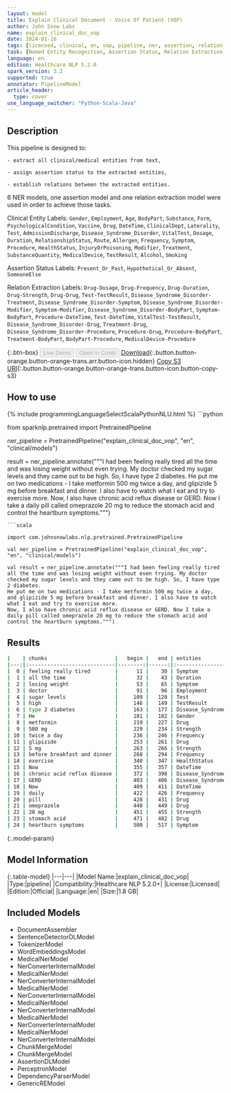 ```yaml
---
layout: model
title: Explain Clinical Document - Voice Of Patient (VOP)
author: John Snow Labs
name: explain_clinical_doc_vop
date: 2024-01-16
tags: [licensed, clinical, en, vop, pipeline, ner, assertion, relation_extraction]
task: [Named Entity Recognition, Assertion Status, Relation Extraction, Pipeline Healthcare]
language: en
edition: Healthcare NLP 5.2.0
spark_version: 3.2
supported: true
annotator: PipelineModel
article_header:
  type: cover
use_language_switcher: "Python-Scala-Java"
---
```


## Description

This pipeline is designed to:

    - extract all clinical/medical entities from text,

    - assign assertion status to the extracted entities,

    - establish relations between the extracted entities.

6 NER models, one assertion model and one relation extraction model were used in order to achieve those tasks.

Clinical Entity Labels: `Gender`, `Employment`, `Age`, `BodyPart`, `Substance`, `Form`, `PsychologicalCondition`, `Vaccine`, `Drug`, `DateTime`, `ClinicalDept`, `Laterality`, `Test`, `AdmissionDischarge`, `Disease_Syndrome_Disorder`, `VitalTest`, `Dosage`, `Duration`, `RelationshipStatus`, `Route`, `Allergen`, `Frequency`, `Symptom`, `Procedure`, `HealthStatus`, `InjuryOrPoisoning`, `Modifier`, `Treatment`, `SubstanceQuantity`, `MedicalDevice`, `TestResult`, `Alcohol`, `Smoking`

Assertion Status Labels: `Present_Or_Past`, `Hypothetical_Or_Absent`, `SomeoneElse`

Relation Extraction Labels: `Drug-Dosage`, `Drug-Frequency`, `Drug-Duration`, `Drug-Strength`, `Drug-Drug`, `Test-TestResult`, `Disease_Syndrome_Disorder-Treatment`, `Disease_Syndrome_Disorder-Symptom`, `Disease_Syndrome_Disorder-Modifier`, `Symptom-Modifier`, `Disease_Syndrome_Disorder-BodyPart`, `Symptom-BodyPart`,  `Procedure-DateTime`, `Test-DateTime`, `VitalTest-TestResult`,  `Disease_Syndrome_Disorder-Drug`, `Treatment-Drug`, `Disease_Syndrome_Disorder-Procedure`, `Procedure-Drug`, `Procedure-BodyPart`, `Treatment-BodyPart`, `BodyPart-Procedure`, `MedicalDevice-Procedure`

{:.btn-box}
<button class="button button-orange" disabled>Live Demo</button>
<button class="button button-orange" disabled>Open in Colab</button>
[Download](https://s3.amazonaws.com/auxdata.johnsnowlabs.com/clinical/models/explain_clinical_doc_vop_en_5.2.0_3.2_1705435295643.zip){:.button.button-orange.button-orange-trans.arr.button-icon.hidden}
[Copy S3 URI](s3://auxdata.johnsnowlabs.com/clinical/models/explain_clinical_doc_vop_en_5.2.0_3.2_1705435295643.zip){:.button.button-orange.button-orange-trans.button-icon.button-copy-s3}

## How to use



<div class="tabs-box" markdown="1">
{% include programmingLanguageSelectScalaPythonNLU.html %}
```python

from sparknlp.pretrained import PretrainedPipeline

ner_pipeline = PretrainedPipeline("explain_clinical_doc_vop", "en", "clinical/models")

result = ner_pipeline.annotate("""I had been feeling really tired all the time and was losing weight without even trying. My doctor checked my sugar levels and they came out to be high. So, I have type 2 diabetes. 
He put me on two medications - I take metformin 500 mg twice a day, and glipizide 5 mg before breakfast and dinner. I also have to watch what I eat and try to exercise more.
Now, I also have chronic acid reflux disease or GERD. Now I take a daily pill called omeprazole 20 mg to reduce the stomach acid and control the heartburn symptoms.""")

```
```scala

import com.johnsnowlabs.nlp.pretrained.PretrainedPipeline

val ner_pipeline = PretrainedPipeline("explain_clinical_doc_vop", "en", "clinical/models")

val result = ner_pipeline.annotate("""I had been feeling really tired all the time and was losing weight without even trying. My doctor checked my sugar levels and they came out to be high. So, I have type 2 diabetes. 
He put me on two medications - I take metformin 500 mg twice a day, and glipizide 5 mg before breakfast and dinner. I also have to watch what I eat and try to exercise more.
Now, I also have chronic acid reflux disease or GERD. Now I take a daily pill called omeprazole 20 mg to reduce the stomach acid and control the heartburn symptoms.""")

```
</div>

## Results

```bash
|    | chunks                      |   begin |   end | entities                  |
|---:|:----------------------------|--------:|------:|:--------------------------|
|  0 | feeling really tired        |      11 |    30 | Symptom                   |
|  1 | all the time                |      32 |    43 | Duration                  |
|  2 | losing weight               |      53 |    65 | Symptom                   |
|  3 | doctor                      |      91 |    96 | Employment                |
|  4 | sugar levels                |     109 |   120 | Test                      |
|  5 | high                        |     146 |   149 | TestResult                |
|  6 | type 2 diabetes             |     163 |   177 | Disease_Syndrome_Disorder |
|  7 | He                          |     181 |   182 | Gender                    |
|  8 | metformin                   |     219 |   227 | Drug                      |
|  9 | 500 mg                      |     229 |   234 | Strength                  |
| 10 | twice a day                 |     236 |   246 | Frequency                 |
| 11 | glipizide                   |     253 |   261 | Drug                      |
| 12 | 5 mg                        |     263 |   266 | Strength                  |
| 13 | before breakfast and dinner |     268 |   294 | Frequency                 |
| 14 | exercise                    |     340 |   347 | HealthStatus              |
| 15 | Now                         |     355 |   357 | DateTime                  |
| 16 | chronic acid reflux disease |     372 |   398 | Disease_Syndrome_Disorder |
| 17 | GERD                        |     403 |   406 | Disease_Syndrome_Disorder |
| 18 | Now                         |     409 |   411 | DateTime                  |
| 19 | daily                       |     422 |   426 | Frequency                 |
| 20 | pill                        |     428 |   431 | Drug                      |
| 21 | omeprazole                  |     440 |   449 | Drug                      |
| 22 | 20 mg                       |     451 |   455 | Strength                  |
| 23 | stomach acid                |     471 |   482 | Drug                      |
| 24 | heartburn symptoms          |     500 |   517 | Symptom                   |
```

{:.model-param}
## Model Information

{:.table-model}
|---|---|
|Model Name:|explain_clinical_doc_vop|
|Type:|pipeline|
|Compatibility:|Healthcare NLP 5.2.0+|
|License:|Licensed|
|Edition:|Official|
|Language:|en|
|Size:|1.8 GB|

## Included Models

- DocumentAssembler
- SentenceDetectorDLModel
- TokenizerModel
- WordEmbeddingsModel
- MedicalNerModel
- NerConverterInternalModel
- MedicalNerModel
- NerConverterInternalModel
- MedicalNerModel
- NerConverterInternalModel
- MedicalNerModel
- NerConverterInternalModel
- MedicalNerModel
- NerConverterInternalModel
- MedicalNerModel
- NerConverterInternalModel
- ChunkMergeModel
- ChunkMergeModel
- AssertionDLModel
- PerceptronModel
- DependencyParserModel
- GenericREModel